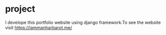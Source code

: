 # project
I develope this portfolio website using django framework.To see the website visit https://iammanharbarot.me/
